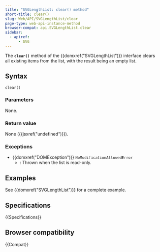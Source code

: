 ```yaml
---
title: "SVGLengthList: clear() method"
short-title: clear()
slug: Web/API/SVGLengthList/clear
page-type: web-api-instance-method
browser-compat: api.SVGLengthList.clear
sidebar:
  - apiref:
      - SVG
---
```


The **`clear()`** method of the {{domxref("SVGLengthList")}} interface clears all existing items from the list, with the result being an empty list.

## Syntax

```js-nolint
clear()
```

### Parameters

None.

### Return value

None ({{jsxref("undefined")}}).

### Exceptions

- {{domxref("DOMException")}} `NoModificationAllowedError`
  - : Thrown when the list is read-only.

## Examples

See {{domxref("SVGLengthList")}} for a complete example.

## Specifications

{{Specifications}}

## Browser compatibility

{{Compat}}

